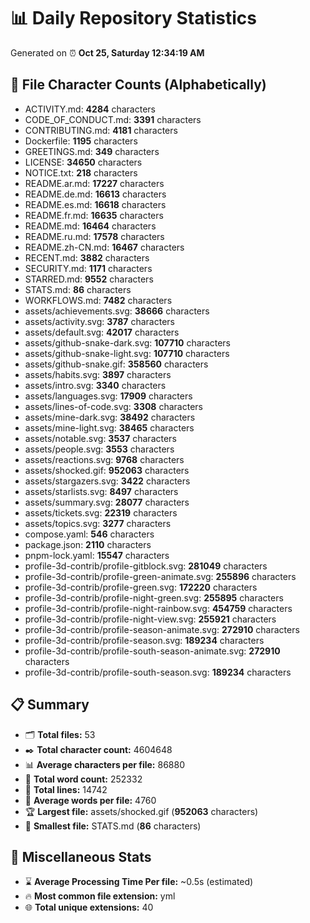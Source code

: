 # 📊 Daily Repository Statistics
Generated on ⏰ **Oct 25, Saturday 12:34:19 AM**

## 📂 File Character Counts (Alphabetically)
- ACTIVITY.md: **4284** characters
- CODE_OF_CONDUCT.md: **3391** characters
- CONTRIBUTING.md: **4181** characters
- Dockerfile: **1195** characters
- GREETINGS.md: **349** characters
- LICENSE: **34650** characters
- NOTICE.txt: **218** characters
- README.ar.md: **17227** characters
- README.de.md: **16613** characters
- README.es.md: **16618** characters
- README.fr.md: **16635** characters
- README.md: **16464** characters
- README.ru.md: **17578** characters
- README.zh-CN.md: **16467** characters
- RECENT.md: **3882** characters
- SECURITY.md: **1171** characters
- STARRED.md: **9552** characters
- STATS.md: **86** characters
- WORKFLOWS.md: **7482** characters
- assets/achievements.svg: **38666** characters
- assets/activity.svg: **3787** characters
- assets/default.svg: **42017** characters
- assets/github-snake-dark.svg: **107710** characters
- assets/github-snake-light.svg: **107710** characters
- assets/github-snake.gif: **358560** characters
- assets/habits.svg: **3897** characters
- assets/intro.svg: **3340** characters
- assets/languages.svg: **17909** characters
- assets/lines-of-code.svg: **3308** characters
- assets/mine-dark.svg: **38492** characters
- assets/mine-light.svg: **38465** characters
- assets/notable.svg: **3537** characters
- assets/people.svg: **3553** characters
- assets/reactions.svg: **9768** characters
- assets/shocked.gif: **952063** characters
- assets/stargazers.svg: **3422** characters
- assets/starlists.svg: **8497** characters
- assets/summary.svg: **28077** characters
- assets/tickets.svg: **22319** characters
- assets/topics.svg: **3277** characters
- compose.yaml: **546** characters
- package.json: **2110** characters
- pnpm-lock.yaml: **15547** characters
- profile-3d-contrib/profile-gitblock.svg: **281049** characters
- profile-3d-contrib/profile-green-animate.svg: **255896** characters
- profile-3d-contrib/profile-green.svg: **172220** characters
- profile-3d-contrib/profile-night-green.svg: **255895** characters
- profile-3d-contrib/profile-night-rainbow.svg: **454759** characters
- profile-3d-contrib/profile-night-view.svg: **255921** characters
- profile-3d-contrib/profile-season-animate.svg: **272910** characters
- profile-3d-contrib/profile-season.svg: **189234** characters
- profile-3d-contrib/profile-south-season-animate.svg: **272910** characters
- profile-3d-contrib/profile-south-season.svg: **189234** characters

## 📋 Summary
- 🗂️ **Total files:** 53
- ✒️ **Total character count:** 4604648
- 📊 **Average characters per file:** 86880
- 📝 **Total word count:** 252332
- 🧾 **Total lines:** 14742
- 📐 **Average words per file:** 4760
- 🏆 **Largest file:** assets/shocked.gif (**952063** characters)
- 🥉 **Smallest file:** STATS.md (**86** characters)

## 🌟 Miscellaneous Stats
- ⌛ **Average Processing Time Per file:** ~0.5s (estimated)
- 🔥 **Most common file extension:** yml
- 🌐 **Total unique extensions:** 40
